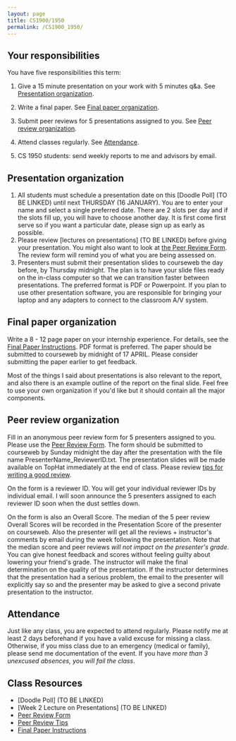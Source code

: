 ```yaml
---
layout: page
title: CS1900/1950
permalink: /CS1900_1950/
---
```


## Your responsibilities

You have five responsibilities this term:

1. Give a 15 minute presentation on your work with 5 minutes q&a.  See [Presentation organization](#presentation-organization).

2. Write a final paper.  See [Final paper organization](#final-paper-organization).

3. Submit peer reviews for 5 presentations assigned to you.  See [Peer review organization](#peer-review-organization).

4. Attend classes regularly.  See [Attendance](#attendance).

5. CS 1950 students: send weekly reports to me and advisors by email.

## Presentation organization

1. All students must schedule a presentation date on this [Doodle Poll] (TO BE LINKED) until next THURSDAY (16 JANUARY). You are to enter your name and select a single preferred date. There are 2 slots per day and if the slots fill up, you will have to choose another day. It is first come first serve so if you want a particular date, please sign up as early as possible.
2. Please review [lectures on presentations] (TO BE LINKED) before giving your presentation.  You might also want to look at [the Peer Review Form]({{site.baseurl}}/internships/review_form.txt).  The review form will remind you of what you are being assessed on.
3. Presenters must submit their presentation slides to courseweb the day before, by Thursday midnight.  The plan is to have your slide files ready on the in-class computer so that we can transition faster between presentations.  The preferred format is PDF or Powerpoint.  If you plan to use other presentation software, you are responsible for bringing your laptop and any adapters to connect to the classroom A/V system.

## Final paper organization

Write a 8 - 12 page paper on your internship experience.  For details, see the [Final Paper Instructions]({{site.baseurl}}/final_paper).  PDF format is preferred.  The paper should be submitted to courseweb by midnight of 17 APRIL.  Please consider submitting the paper earlier to get feedback.

Most of the things I said about presentations is also relevant to the report, and also there is an example outline of the report on the final slide.  Feel free to use your own organization if you'd like but it should contain all the major components.

## Peer review organization

Fill in an anonymous peer review form for 5 presenters assigned to you.  Please use the [Peer Review Form]({{site.baseurl}}/internships/review_form.txt).  The form should be submitted to courseweb by Sunday midnight the day after the presentation with the file name PresenterName_ReviewerID.txt.  The presentation slides will be made available on TopHat immediately at the end of class.  Please review [tips for writing a good review]({{site.baseurl}}/review_tips).

On the form is a reviewer ID.  You will get your individual reviewer IDs by individual email.  I will soon announce the 5 presenters assigned to each reviewer ID soon when the dust settles down.

On the form is also an Overall Score.  The median of the 5 peer review Overall Scores will be recorded in the Presentation Score of the presenter on courseweb.  Also the presenter will get all the reviews + instructor's comments by email during the week following the presentation.  Note that the median score and peer reviews *will not impact on the presenter's grade*.  You can give honest feedback and scores without feeling guilty about lowering your friend's grade.  The instructor will make the final determination on the quality of the presentation.  If the instructor determines that the presentation had a serious problem, the email to the presenter will explicitly say so and the presenter may be asked to give a second private presentation to the instructor.

## Attendance

Just like any class, you are expected to attend regularly.  Please notify me at least 2 days beforehand if you have a valid excuse for missing a class.  Otherwise, if you miss class due to an emergency (medical or family), please send me documentation of the event.  If you have *more than 3 unexcused absences, you will fail the class*.

## Class Resources

* [Doodle Poll] (TO BE LINKED)
* [Week 2 Lecture on Presentations] (TO BE LINKED)
* [Peer Review Form]({{site.baseurl}}/internships/review_form.txt)
* [Peer Review Tips]({{site.baseurl}}/review_tips)
* [Final Paper Instructions]({{site.baseurl}}/final_paper)
